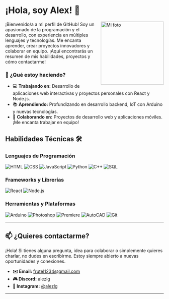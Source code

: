 # ¡Hola, soy Alex! 👋

<!--  -->
<img align="right" width="200px" src="https://media1.giphy.com/media/v1.Y2lkPTc5MGI3NjExOTc1MmJ2MXZqbTAwYm5zYWphbHVrZG4zNHQwZ3N4NjA3bG9nejA1byZlcD12MV9pbnRlcm5hbF9naWZfYnlfaWQmY3Q9Zw/78XCFBGOlS6keY1Bil/giphy.gif" alt="Mi foto" width="200" />
¡Bienvenido/a a mi perfil de GitHub! Soy un apasionado de la programación y el desarrollo, con experiencia en múltiples lenguajes y tecnologías. Me encanta aprender, crear proyectos innovadores y colaborar en equipo. ¡Aquí encontrarás un resumen de mis habilidades, proyectos y cómo contactarme!

### 🚀 **¿Qué estoy haciendo?**
- 💻 **Trabajando en:** Desarrollo de aplicaciones web interactivas y proyectos personales con React y Node.js.
- 📚 **Aprendiendo:** Profundizando en desarrollo backend, IoT con Arduino y nuevas tecnologías.
- 🤝 **Colaborando en:** Proyectos de desarrollo web y aplicaciones móviles. ¡Me encanta trabajar en equipo!


## Habilidades Técnicas 🛠️

### Lenguajes de Programación
![HTML](https://img.shields.io/badge/HTML-E34F26?style=for-the-badge&logo=html5&logoColor=white)
![CSS](https://img.shields.io/badge/CSS-1572B6?style=for-the-badge&logo=css3&logoColor=white)
![JavaScript](https://img.shields.io/badge/JavaScript-F7DF1E?style=for-the-badge&logo=javascript&logoColor=black)
![Python](https://img.shields.io/badge/Python-3776AB?style=for-the-badge&logo=python&logoColor=white)
![C++](https://img.shields.io/badge/C%2B%2B-00599C?style=for-the-badge&logo=c%2B%2B&logoColor=white)
![SQL](https://img.shields.io/badge/SQL-4479A1?style=for-the-badge&logo=mysql&logoColor=white)

### Frameworks y Librerías
![React](https://img.shields.io/badge/React-61DAFB?style=for-the-badge&logo=react&logoColor=black)
![Node.js](https://img.shields.io/badge/Node.js-339933?style=for-the-badge&logo=node.js&logoColor=white)

### Herramientas y Plataformas
![Arduino](https://img.shields.io/badge/Arduino-00979D?style=for-the-badge&logo=arduino&logoColor=white)
![Photoshop](https://img.shields.io/badge/Photoshop-31A8FF?style=for-the-badge&logo=adobe-photoshop&logoColor=white)
![Premiere](https://img.shields.io/badge/Premiere-Pro-9999FF?style=for-the-badge&logo=adobe-premiere-pro&logoColor=white)
![AutoCAD](https://img.shields.io/badge/AutoCAD-000000?style=for-the-badge&logo=autodesk&logoColor=white)
![Git](https://img.shields.io/badge/Git-F05032?style=for-the-badge&logo=git&logoColor=white)

---

## 📫 ¿Quieres contactarme?

¡Hola! Si tienes alguna pregunta, idea para colaborar o simplemente quieres charlar, no dudes en escribirme. Estoy siempre abierto a nuevas oportunidades y conexiones.

- **✉️ Email:** [frutel1234@gmail.com](mailto:frutel1234@gmail.com)  
- **🎮 Discord:** alezlg  
- **📸 Instagram:** [@alezlg](https://www.instagram.com/alezlg/)  

---
